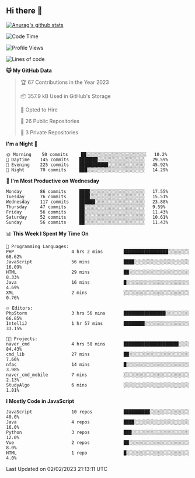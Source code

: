## Hi there 👋

[![Anurag's github stats](https://github-readme-stats.vercel.app/api?username=Songwonseok)](https://github.com/anuraghazra/github-readme-stats)



<!--START_SECTION:waka-->
![Code Time](http://img.shields.io/badge/Code%20Time-2%2C040%20hrs%2015%20mins-blue)

![Profile Views](http://img.shields.io/badge/Profile%20Views-1-blue)

![Lines of code](https://img.shields.io/badge/From%20Hello%20World%20I%27ve%20Written-3%20Million%20lines%20of%20code-blue)

**🐱 My GitHub Data** 

> 🏆 67 Contributions in the Year 2023
 > 
> 📦 357.9 kB Used in GitHub's Storage 
 > 
> 💼 Opted to Hire
 > 
> 📜 26 Public Repositories 
 > 
> 🔑 3 Private Repositories  
 > 
**I'm a Night 🦉** 

```text
🌞 Morning    50 commits     ██░░░░░░░░░░░░░░░░░░░░░░░   10.2% 
🌆 Daytime    145 commits    ███████░░░░░░░░░░░░░░░░░░   29.59% 
🌃 Evening    225 commits    ███████████░░░░░░░░░░░░░░   45.92% 
🌙 Night      70 commits     ███░░░░░░░░░░░░░░░░░░░░░░   14.29%

```
📅 **I'm Most Productive on Wednesday** 

```text
Monday       86 commits     ████░░░░░░░░░░░░░░░░░░░░░   17.55% 
Tuesday      76 commits     ████░░░░░░░░░░░░░░░░░░░░░   15.51% 
Wednesday    117 commits    ██████░░░░░░░░░░░░░░░░░░░   23.88% 
Thursday     47 commits     ██░░░░░░░░░░░░░░░░░░░░░░░   9.59% 
Friday       56 commits     ██░░░░░░░░░░░░░░░░░░░░░░░   11.43% 
Saturday     52 commits     ██░░░░░░░░░░░░░░░░░░░░░░░   10.61% 
Sunday       56 commits     ██░░░░░░░░░░░░░░░░░░░░░░░   11.43%

```


📊 **This Week I Spent My Time On** 

```text
💬 Programming Languages: 
PHP                      4 hrs 2 mins        █████████████████░░░░░░░░   68.62% 
JavaScript               56 mins             ████░░░░░░░░░░░░░░░░░░░░░   16.09% 
HTML                     29 mins             ██░░░░░░░░░░░░░░░░░░░░░░░   8.33% 
Java                     16 mins             █░░░░░░░░░░░░░░░░░░░░░░░░   4.69% 
XML                      2 mins              ░░░░░░░░░░░░░░░░░░░░░░░░░   0.76%

🔥 Editors: 
PhpStorm                 3 hrs 56 mins       ████████████████░░░░░░░░░   66.85% 
IntelliJ                 1 hr 57 mins        ████████░░░░░░░░░░░░░░░░░   33.15%

🐱‍💻 Projects: 
naver_cmd                4 hrs 58 mins       █████████████████████░░░░   84.43% 
cmd_lib                  27 mins             ██░░░░░░░░░░░░░░░░░░░░░░░   7.66% 
nfac                     14 mins             █░░░░░░░░░░░░░░░░░░░░░░░░   3.98% 
naver_cmd_mobile         7 mins              ░░░░░░░░░░░░░░░░░░░░░░░░░   2.13% 
StudyAlgo                6 mins              ░░░░░░░░░░░░░░░░░░░░░░░░░   1.81%

```

**I Mostly Code in JavaScript** 

```text
JavaScript               10 repos            ██████████░░░░░░░░░░░░░░░   40.0% 
Java                     4 repos             ████░░░░░░░░░░░░░░░░░░░░░   16.0% 
Python                   3 repos             ███░░░░░░░░░░░░░░░░░░░░░░   12.0% 
Vue                      2 repos             ██░░░░░░░░░░░░░░░░░░░░░░░   8.0% 
HTML                     1 repo              █░░░░░░░░░░░░░░░░░░░░░░░░   4.0%

```



 Last Updated on 02/02/2023 21:13:11 UTC
<!--END_SECTION:waka-->
